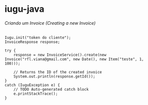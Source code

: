 # iugu-java
###### Criando um Invoice (Creating a new Invoice)

```
Iugu.init("token do cliente");
InvoiceResponse response;

try {
	response = new InvoiceService().create(new Invoice("rfl.viana@gmail.com", new Date(), new Item("teste", 1, 100)));
	
	// Returns the ID of the created invoice
	System.out.println(response.getId());
}
catch (IuguException e) {
	// TODO Auto-generated catch block
	e.printStackTrace();
}
```
